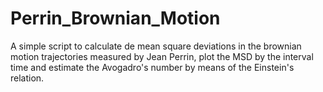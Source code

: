 # Perrin_Brownian_Motion
A simple script to calculate de mean square deviations in the brownian motion trajectories measured by Jean Perrin, plot the MSD by the interval time and estimate the Avogadro's number by means of the Einstein's relation.
